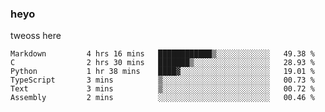 ### heyo
tweoss here

<!--START_SECTION:waka-->

```text
Markdown         4 hrs 16 mins   ████████████▒░░░░░░░░░░░░   49.38 %
C                2 hrs 30 mins   ███████▒░░░░░░░░░░░░░░░░░   28.93 %
Python           1 hr 38 mins    ████▓░░░░░░░░░░░░░░░░░░░░   19.01 %
TypeScript       3 mins          ▒░░░░░░░░░░░░░░░░░░░░░░░░   00.73 %
Text             3 mins          ▒░░░░░░░░░░░░░░░░░░░░░░░░   00.72 %
Assembly         2 mins          ░░░░░░░░░░░░░░░░░░░░░░░░░   00.46 %
```

<!--END_SECTION:waka-->

<!--
**Tweoss/tweoss** is a ✨ _special_ ✨ repository because its `README.md` (this file) appears on your GitHub profile.

Here are some ideas to get you started:

- 🔭 I’m currently working on ...
- 🌱 I’m currently learning ...
- 👯 I’m looking to collaborate on ...
- 🤔 I’m looking for help with ...
- 💬 Ask me about ...
- 📫 How to reach me: ...
- 😄 Pronouns: ...
- ⚡ Fun fact: ...
-->
